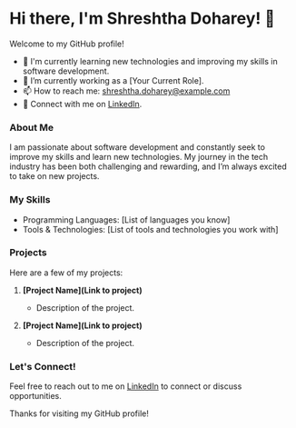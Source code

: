 # Hi there, I'm Shreshtha Doharey! 👋

Welcome to my GitHub profile!

- 🌱 I'm currently learning new technologies and improving my skills in software development.
- 💼 I’m currently working as a [Your Current Role].
- 📫 How to reach me: [shreshtha.doharey@example.com](mailto:shreshtha.doharey@example.com)
- 🔗 Connect with me on [LinkedIn](https://www.linkedin.com/in/shreshtha-doharey-7ab62b85/).

### About Me

I am passionate about software development and constantly seek to improve my skills and learn new technologies. My journey in the tech industry has been both challenging and rewarding, and I’m always excited to take on new projects.

### My Skills

- Programming Languages: [List of languages you know]
- Tools & Technologies: [List of tools and technologies you work with]

### Projects

Here are a few of my projects:

1. **[Project Name](Link to project)**
   - Description of the project.
   
2. **[Project Name](Link to project)**
   - Description of the project.

### Let's Connect!

Feel free to reach out to me on [LinkedIn](https://www.linkedin.com/in/shreshtha-doharey-7ab62b85/) to connect or discuss opportunities.

Thanks for visiting my GitHub profile!
